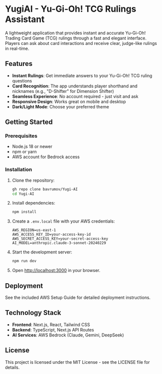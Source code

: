# YugiAI - Yu-Gi-Oh! TCG Rulings Assistant

A lightweight application that provides instant and accurate Yu-Gi-Oh! Trading Card Game (TCG) rulings through a fast and elegant interface. Players can ask about card interactions and receive clear, judge-like rulings in real-time.

## Features

- **Instant Rulings**: Get immediate answers to your Yu-Gi-Oh! TCG ruling questions
- **Card Recognition**: The app understands player shorthand and nicknames (e.g., "D-Shifter" for Dimension Shifter)
- **Seamless Experience**: No account required - just visit and ask
- **Responsive Design**: Works great on mobile and desktop
- **Dark/Light Mode**: Choose your preferred theme

## Getting Started

### Prerequisites

- Node.js 18 or newer
- npm or yarn
- AWS account for Bedrock access

### Installation

1. Clone the repository:
   ```bash
   gh repo clone bavrumov/Yugi-AI
   cd Yugi-AI
   ```

2. Install dependencies:
   ```bash
   npm install
   ```

3. Create a `.env.local` file with your AWS credentials:
   ```
   AWS_REGION=us-east-1
   AWS_ACCESS_KEY_ID=your-access-key-id
   AWS_SECRET_ACCESS_KEY=your-secret-access-key
   AI_MODEL=anthropic.claude-3-sonnet-20240229
   ```

4. Start the development server:
   ```bash
   npm run dev
   ```

5. Open [http://localhost:3000](http://localhost:3000) in your browser.

## Deployment

See the included AWS Setup Guide for detailed deployment instructions.

## Technology Stack

- **Frontend**: Next.js, React, Tailwind CSS
- **Backend**: TypeScript, Next.js API Routes
- **AI Services**: AWS Bedrock (Claude, Gemini, DeepSeek)

## License

This project is licensed under the MIT License - see the LICENSE file for details.